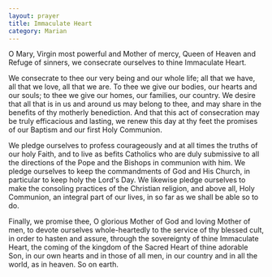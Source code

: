 ```yaml
---
layout: prayer
title: Immaculate Heart
category: Marian
---
```

O Mary, Virgin most powerful and Mother of mercy, Queen of Heaven and Refuge of sinners, we consecrate ourselves to thine Immaculate Heart.

We consecrate to thee our very being and our whole life; all that we have, all that we love, all that we are. To thee we give our bodies, our hearts and our souls; to thee we give our homes, our families, our country. We desire that all that is in us and around us may belong to thee, and may share in the benefits of thy motherly benediction. And that this act of consecration may be truly efficacious and lasting, we renew this day at thy feet the promises of our Baptism and our first Holy Communion.

We pledge ourselves to profess courageously and at all times the truths of our holy Faith, and to live as befits Catholics who are duly submissive to all the directions of the Pope and the Bishops in communion with him. We pledge ourselves to keep the commandments of God and His Church, in particular to keep holy the Lord's Day. We likewise pledge ourselves to make the consoling practices of the Christian religion, and above all, Holy Communion, an integral part of our lives, in so far as we shall be able so to do.

Finally, we promise thee, O glorious Mother of God and loving Mother of men, to devote ourselves whole-heartedly to the service of thy blessed cult, in order to hasten and assure, through the sovereignty of thine Immaculate Heart, the coming of the kingdom of the Sacred Heart of thine adorable Son, in our own hearts and in those of all men, in our country and in all the world, as in heaven. So on earth.